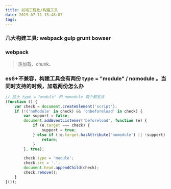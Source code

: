 ```yaml
---
title: 前端工程化/构建工具
date: 2019-07-11 15:48:07
tags:
---
```

### 几大构建工具: webpack gulp grunt bowser 
### webpack 
> 热加载、chunk、
### es6+不兼容，构建工具会有两份 type = "module"  / nomodule 。当同时支持的时候，加载两份怎么办
```js
// 防止 type = "module" 和 nomodule 两个都支持
(function () {
    var check = document.createElement('script');
    if (!('noModule' in check) && 'onbeforeload' in check) {
        var support = false;
        document.addEventListener('beforeload', function (e) {
            if (e.target === check) {
                support = true;
            } else if (!e.target.hasAttribute('nomodule') || !support) {
                return;
            }
        }, true);

        check.type = 'module';
        check.src = '.';
        document.head.appendChild(check);
        check.remove();
    }
}()); 
```